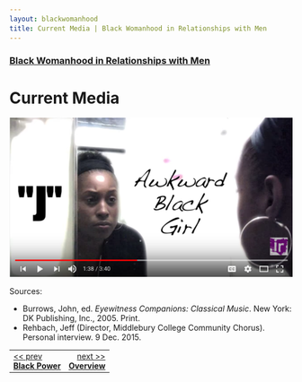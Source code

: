 ```yaml
---
layout: blackwomanhood
title: Current Media | Black Womanhood in Relationships with Men
---
```


### [Black Womanhood in Relationships with Men](../)

# Current Media

[![Awkward Black Girl: Season 1, Episode 1](/img/photos/large/bw-awkward-black-girl.png)](https://youtu.be/nIVa9lxkbus)

Sources:

* Burrows, John, ed. *Eyewitness Companions: Classical Music*. New York:
DK Publishing, Inc., 2005. Print.
* Rehbach, Jeff (Director, Middlebury College Community Chorus). Personal
interview. 9 Dec. 2015.

<table width="100%">
    <tr>
        <td><a href="../black-power"><< prev <br><b>Black Power</b></a></td>
        <td align="right"><a href="../">next >><br><b>Overview</b></a></td>
    </tr>
</table>
